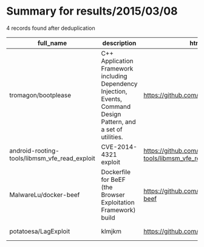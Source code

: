 
# Summary for results/2015/03/08
    
4 records found after deduplication

| full_name | description | html_url | matched_list | matched_count | pushed_at | size | stargazers_count | language | forks_count | vul_ids |
|-----------------------------------------------|-------------------------------------------------------------------------------------------------------------------|------------------------------------------------------------------|-----------------------|-----------------|---------------------------|--------|--------------------|------------|---------------|-------------------|
| tromagon/bootplease | C++ Application Framework including Dependency Injection, Events, Command Design Pattern, and a set of utilities. | https://github.com/tromagon/bootplease | ['command injection'] | 1 | 2015-03-08 17:40:51+00:00 | 812 | 1 | C++ | 0 | [] |
| android-rooting-tools/libmsm_vfe_read_exploit | CVE-2014-4321 exploit | https://github.com/android-rooting-tools/libmsm_vfe_read_exploit | ['exploit'] | 1 | 2015-03-08 06:14:34+00:00 | 104 | 19 | C | 14 | ['CVE-2014-4321'] |
| MalwareLu/docker-beef | Dockerfile for BeEF (the Browser Exploitation Framework) build | https://github.com/MalwareLu/docker-beef | ['exploit'] | 1 | 2015-03-08 14:40:04+00:00 | 132 | 18 | Shell | 7 | [] |
| potatoesa/LagExploit | klmjkm | https://github.com/potatoesa/LagExploit | ['exploit'] | 1 | 2015-03-08 15:35:57+00:00 | 124 | 0 | C# | 0 | [] |
